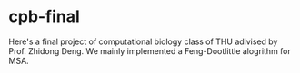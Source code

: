 # cpb-final
Here's a final project of computational biology class of THU adivised by Prof. Zhidong Deng. We mainly implemented a Feng-Dootlittle alogrithm for MSA.
